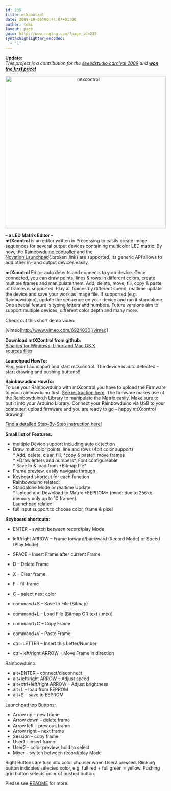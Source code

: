 ```yaml
---
id: 235
title: mtXcontrol
date: 2009-10-06T00:44:07+01:00
author: tobi
layout: page
guid: http://www.rngtng.com/?page_id=235
syntaxhighlighter_encoded:
  - "1"
---
```

**Update:**  
_This project is a contribution for the [seeedstudio carnival 2009](http://www.seeedstudio.com/forum/viewtopic.php?f=11&t=397) and **[won the first price!](http://www.seeedstudio.com/forum/viewtopic.php?f=11&t=472)**_ 

<p style="text-align: center">
  <img class="size-full wp-image-238 aligncenter" src="http://www.rngtng.com/files/2009/10/mtxcontrol.png" alt="mtxcontrol" width="502" height="476" srcset="http://www.rngtng.com/files/2009/10/mtxcontrol.png 784w, http://www.rngtng.com/files/2009/10/mtxcontrol-300x284.png 300w" sizes="(max-width: 502px) 100vw, 502px" />
</p>

**&#8211; a LED Matrix Editor &#8211;**  
**mtXcontrol** is an editor written in Processing to easily create image sequences for several output devices containing multicolor LED matrix. By now, the [Rainbowduino controller](http://www.seeedstudio.com/depot/rainbowduino-led-driver-platform-plug-and-shine-p-371.html) and the  
[Novation Launchpad](http://www.novationmusic.com/products/launchpad){.broken_link} are supported. Its generic API allows to add other in- and output devices easily.

**mtXcontrol** Editor auto detects and connects to your device. Once connected, you can draw points, lines & rows in different colors, create multiple frames and manipulate them. Add, delete, move, fill, copy & paste of frames is supported. Play all frames by different speed, realtime update the device and save your work as image file. If supported (e.g. Rainbowduino), update the sequence on your device and run it standalone. One special feature is typing letters and numbers. Future versions aim to support multiple devices, different color depth and many more.

Check out this short demo video:

[vimeo]<http://www.vimeo.com/6924030[/vimeo]>

**Download mtXControl from github:**  
[Binaries for Windows, Linux and Mac OS X](http://github.com/rngtng/mtXcontrol/downloads)  
[sources files](http://github.com/rngtng/mtXcontrol)

**Launchpad HowTo:**  
Plug your Launchpad and start mtXcontrol. The device is auto detected &#8211; start drawing and pushing buttons!!

**Rainbowudino HowTo:**  
To use your Rainbowduino with mtXcontrol you have to upload the Firmware to your rainbowduino first. [See instruction here](http://www.rngtng.com/2009/06/25/rainbowduino-here-it-is-and-how-to-program-it/). The firmware makes use of the Rainbowduino.h Library to manipulate the Matrix easily. Make sure to put it into your Arduino Library. Connect your Rainbowduino via USB to your computer, upload firmware and you are ready to go &#8211; happy mtXcontrol drawing!

[Find a detailed Step-By-Step instruction here!](http://www.seeedstudio.com/forum/viewtopic.php?f=11&t=435&start=10)

**Small list of Features:**  
* multiple Device support including auto detection  
* Draw multicolor points, line and rows (4bit color support)  
\* Add, delete, clear, fill, \*copy & paste*, move frames  
\* \*Draw letters and numbers*, Font configureable  
\* Save to & load from \*Bitmap file*  
* Frame preview, easily navigate through  
* Keyboard shortcut for each function  
Rainbowduino related:  
* Standalone Mode or realtime Update  
\* Upload and Download to Matrix \*EEPROM* (mind: due to 256kb memory only up to 10 frames).  
Launchpad related:  
* full input support to choose color, frame & pixel

**Keyboard shortcuts:**  
* ENTER &#8211; switch between record/play Mode  
* left/right ARROW &#8211; Frame forward/backward (Record Mode) or Speed (Play Mode)  
* SPACE &#8211; Insert Frame after current Frame  
* D &#8211; Delete Frame  
* X &#8211; Clear frame  
* F &#8211; fill frame  
* C &#8211; select next color

* command+S &#8211; Save to File (Bitmap)  
* command+L &#8211; Load File (Bitmap OR text (.mtx))  
* command+C &#8211; Copy Frame  
* command+V &#8211; Paste Frame  
* ctrl+LETTER &#8211; Insert this Letter/Number  
* ctrl+left/right ARROW &#8211; Move Frame in direction

Rainbowduino:  
* alt+ENTER &#8211; connect/disconnect  
* alt+left/right ARROW &#8211; Adjust speed  
* alt+ctrl+left/right ARROW &#8211; Adjust brightness  
* alt+L &#8211; load from EEPROM  
* alt+S &#8211; save to EEPROM

Launchpad top Buttons:  
* Arrow up &#8211; new frame  
* Arrow down &#8211; delete frame  
* Arrow left &#8211; previous frame  
* Arrow right &#8211; next frame  
* Session &#8211; copy frame  
* User1 &#8211; insert frame  
* User2 &#8211; color preview, hold to select  
* Mixer &#8211; switch between record/play Mode

Right Buttons are turn into color chooser when User2 pressed. Blinking button indicates selected color, e.g. full red + full green = yellow. Pushing grid button selects color of pushed button.

Please see [README](http://github.com/rngtng/mtXcontrol/blob/master/README.markdown) for more.